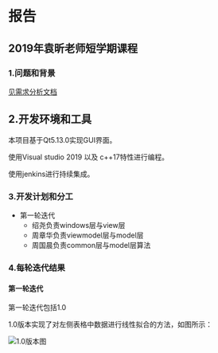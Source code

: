 # 报告



## 2019年袁昕老师短学期课程

### 1.问题和背景

[见需求分析文档]([https://github.com/Yao-Shao/Experiment/blob/dev/demand_analysis/%E7%9B%B4%E8%A7%82%E8%AE%BE%E7%82%B9%E6%9B%B2%E7%BA%BF%E6%8B%9F%E5%90%88%E5%BC%80%E9%A2%98%E6%8A%A5%E5%91%8A.md](https://github.com/Yao-Shao/Experiment/blob/dev/demand_analysis/直观设点曲线拟合开题报告.md))

## 2.开发环境和工具

本项目基于Qt5.13.0​实现GUI界面。

使用Visual studio 2019 以及 c++17特性进行编程。

使用jenkins进行持续集成。

### 3.开发计划和分工

* 第一轮迭代
  * 绍尧负责windows层与view层
  * 周章华负责viewmodel层与model层
  * 周国晨负责common层与model层算法

### 4.每轮迭代结果

#### 第一轮迭代

第一轮迭代包括1.0

1.0版本实现了对左侧表格中数据进行线性拟合的方法，如图所示：

![1.0版本图](https://github.com/zhou317/Experiment/blob/dev/img_of_repo/first_iter_01.png)


